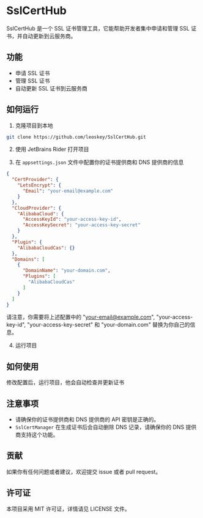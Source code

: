 # SslCertHub

SslCertHub 是一个 SSL 证书管理工具，它能帮助开发者集中申请和管理 SSL 证书，并自动更新到云服务商。

## 功能

- 申请 SSL 证书
- 管理 SSL 证书
- 自动更新 SSL 证书到云服务商

## 如何运行

1. 克隆项目到本地

```bash
git clone https://github.com/leoskey/SslCertHub.git
```

2. 使用 JetBrains Rider 打开项目

3. 在 `appsettings.json` 文件中配置你的证书提供商和 DNS 提供商的信息

```json
{
  "CertProvider": {
    "LetsEncrypt": {
      "Email": "your-email@example.com"
    }
  },
  "CloudProvider": {
    "AlibabaCloud": {
      "AccessKeyId": "your-access-key-id",
      "AccessKeySecret": "your-access-key-secret"
    }
  },
  "Plugin": {
    "AlibabaCloudCas": {}
  },
  "Domains": [
    {
      "DomainName": "your-domain.com",
      "Plugins": [
        "AlibabaCloudCas"
      ]
    }
  ]
}
```
请注意，你需要将上述配置中的 "your-email@example.com", "your-access-key-id", "your-access-key-secret" 和 "your-domain.com" 替换为你自己的信息。

4. 运行项目

## 如何使用

修改配置后，运行项目，他会自动检查并更新证书

## 注意事项

- 请确保你的证书提供商和 DNS 提供商的 API 密钥是正确的。
- `SslCertManager` 在生成证书后会自动删除 DNS 记录，请确保你的 DNS 提供商支持这个功能。

## 贡献

如果你有任何问题或者建议，欢迎提交 issue 或者 pull request。

## 许可证

本项目采用 MIT 许可证，详情请见 LICENSE 文件。
